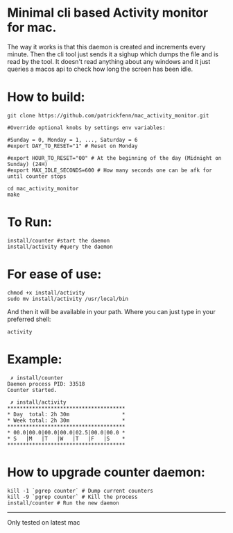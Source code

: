 # Minimal cli based Activity monitor for mac.

The way it works is that this daemon is created and increments every minute. Then the cli tool just sends it a sighup which dumps the file and is read by the tool. It doesn't read anything about any windows and it just queries a macos api to check how long the screen has been idle.


# How to build:

```
git clone https://github.com/patrickfenn/mac_activity_monitor.git

#Override optional knobs by settings env variables:

#Sunday = 0, Monday = 1, ..., Saturday = 6
#export DAY_TO_RESET="1" # Reset on Monday

#export HOUR_TO_RESET="00" # At the beginning of the day (Midnight on Sunday) (24H)
#export MAX_IDLE_SECONDS=600 # How many seconds one can be afk for until counter stops

cd mac_activity_monitor
make
```

# To Run:

```
install/counter #start the daemon
install/activity #query the daemon
```

# For ease of use:

```
chmod +x install/activity
sudo mv install/activity /usr/local/bin
```

And then it will be available in your path. Where you can just type in your preferred shell:

```
activity
```

# Example:

```
 ✗ install/counter
Daemon process PID: 33518
Counter started.
```

```
 ✗ install/activity
**************************************
* Day  total: 2h 30m                 *
* Week total: 2h 30m                 *
**************************************
* 00.0|00.0|00.0|00.0|02.5|00.0|00.0 *
* S   |M   |T   |W   |T   |F   |S    *
**************************************
```

# How to upgrade counter daemon:

```
kill -1 `pgrep counter` # Dump current counters
kill -9 `pgrep counter` # Kill the process
install/counter # Run the new daemon
```

---

Only tested on latest mac